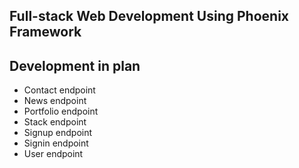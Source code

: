 ## Full-stack Web Development Using Phoenix Framework

## Development in plan
* Contact endpoint
* News endpoint
* Portfolio endpoint
* Stack endpoint
* Signup endpoint
* Signin endpoint
* User endpoint